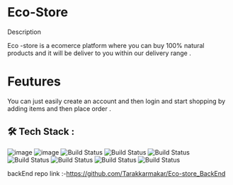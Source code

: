 # Eco-Store



Description 

Eco -store is a ecomerce platform where you can buy 100% natural  products and it will be deliver to you within our delivery range .



# Feutures
You can just easily create an account and then login and start shopping by adding items and then place order .


## 🛠 Tech Stack :

![image](https://img.shields.io/badge/CSS3-1572B6?style=for-the-badge&logo=css3&logoColor=white)   ![image](https://img.shields.io/badge/JavaScript-F7DF1E?style=for-the-badge&logo=javascript&logoColor=black)  ![Build Status](https://img.shields.io/badge/React-20232A?style=for-the-badge&logo=react&logoColor=61DAFB)  ![Build Status](https://img.shields.io/badge/Redux-593D88?style=for-the-badge&logo=redux&logoColor=white)   ![Build Status](https://img.shields.io/badge/chakraUI-00457C?style=for-the-badge&logo=chakraUI&logoColor=white)   ![Build Status](https://img.shields.io/badge/Git-002970?style=for-the-badge&logo=Git&logoColor=00BAF2)   ![Build Status](https://img.shields.io/badge/MongoDB-002970?style=for-the-badge&logo=MongoDB&logoColor=green) ![Build Status](https://img.shields.io/badge/Node.js-002970?style=for-the-badge&logo=Node.js&logoColor=teal) ![Build Status](https://img.shields.io/badge/express-002970?style=for-the-badge&logo=express&logoColor=yellow)

 backEnd repo link :-https://github.com/Tarakkarmakar/Eco-store_BackEnd

